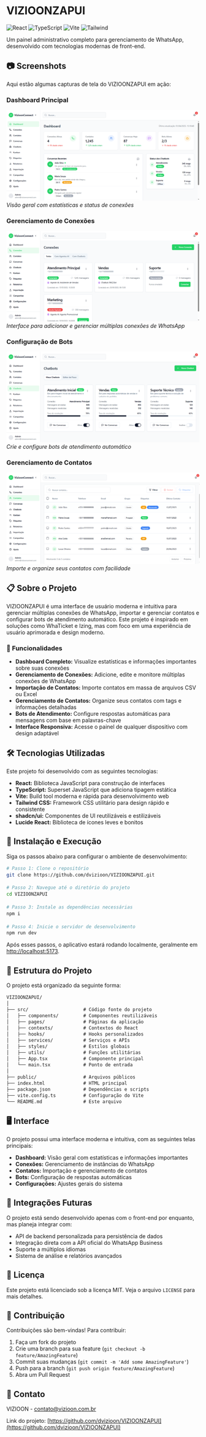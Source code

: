 # VIZIOONZAPUI

![React](https://img.shields.io/badge/React-18.x-blue)
![TypeScript](https://img.shields.io/badge/TypeScript-5.x-blue)
![Vite](https://img.shields.io/badge/Vite-4.x-purple)
![Tailwind](https://img.shields.io/badge/Tailwind-3.x-38B2AC)

Um painel administrativo completo para gerenciamento de WhatsApp, desenvolvido com tecnologias modernas de front-end.

## 📷 Screenshots

Aqui estão algumas capturas de tela do VIZIOONZAPUI em ação:

### Dashboard Principal
![Dashboard do VIZIOONZAPUI](./screenshots/01.png)
*Visão geral com estatísticas e status de conexões*

### Gerenciamento de Conexões
![Gerenciamento de Conexões](./screenshots/02.png)
*Interface para adicionar e gerenciar múltiplas conexões de WhatsApp*

### Configuração de Bots
![Configuração de Bots](./screenshots/03.png)
*Crie e configure bots de atendimento automático*

### Gerenciamento de Contatos
![Gerenciamento de Contatos](./screenshots/04.png)
*Importe e organize seus contatos com facilidade*

## 📋 Sobre o Projeto

VIZIOONZAPUI é uma interface de usuário moderna e intuitiva para gerenciar múltiplas conexões de WhatsApp, importar e gerenciar contatos e configurar bots de atendimento automático. Este projeto é inspirado em soluções como WhaTicket e Izing, mas com foco em uma experiência de usuário aprimorada e design moderno.

### 🚀 Funcionalidades

- **Dashboard Completo:** Visualize estatísticas e informações importantes sobre suas conexões
- **Gerenciamento de Conexões:** Adicione, edite e monitore múltiplas conexões de WhatsApp
- **Importação de Contatos:** Importe contatos em massa de arquivos CSV ou Excel
- **Gerenciamento de Contatos:** Organize seus contatos com tags e informações detalhadas
- **Bots de Atendimento:** Configure respostas automáticas para mensagens com base em palavras-chave
- **Interface Responsiva:** Acesse o painel de qualquer dispositivo com design adaptável

## 🛠️ Tecnologias Utilizadas

Este projeto foi desenvolvido com as seguintes tecnologias:

- **React:** Biblioteca JavaScript para construção de interfaces
- **TypeScript:** Superset JavaScript que adiciona tipagem estática
- **Vite:** Build tool moderna e rápida para desenvolvimento web
- **Tailwind CSS:** Framework CSS utilitário para design rápido e consistente
- **shadcn/ui:** Componentes de UI reutilizáveis e estilizáveis
- **Lucide React:** Biblioteca de ícones leves e bonitos

## 🔧 Instalação e Execução

Siga os passos abaixo para configurar o ambiente de desenvolvimento:

```bash
# Passo 1: Clone o repositório
git clone https://github.com/dvizioon/VIZIOONZAPUI.git

# Passo 2: Navegue até o diretório do projeto
cd VIZIOONZAPUI

# Passo 3: Instale as dependências necessárias
npm i

# Passo 4: Inicie o servidor de desenvolvimento
npm run dev
```

Após esses passos, o aplicativo estará rodando localmente, geralmente em [http://localhost:5173](http://localhost:5173).

## 📁 Estrutura do Projeto

O projeto está organizado da seguinte forma:

```
VIZIOONZAPUI/
│
├── src/                    # Código fonte do projeto
│   ├── components/         # Componentes reutilizáveis
│   ├── pages/              # Páginas da aplicação
│   ├── contexts/           # Contextos do React
│   ├── hooks/              # Hooks personalizados
│   ├── services/           # Serviços e APIs
│   ├── styles/             # Estilos globais
│   ├── utils/              # Funções utilitárias
│   ├── App.tsx             # Componente principal
│   └── main.tsx            # Ponto de entrada
│
├── public/                 # Arquivos públicos
├── index.html              # HTML principal
├── package.json            # Dependências e scripts
├── vite.config.ts          # Configuração do Vite
└── README.md               # Este arquivo
```

## 🖥️ Interface

O projeto possui uma interface moderna e intuitiva, com as seguintes telas principais:

- **Dashboard:** Visão geral com estatísticas e informações importantes
- **Conexões:** Gerenciamento de instâncias do WhatsApp
- **Contatos:** Importação e gerenciamento de contatos
- **Bots:** Configuração de respostas automáticas
- **Configurações:** Ajustes gerais do sistema

## 🔄 Integrações Futuras

O projeto está sendo desenvolvido apenas com o front-end por enquanto, mas planeja integrar com:

- API de backend personalizada para persistência de dados
- Integração direta com a API oficial do WhatsApp Business
- Suporte a múltiplos idiomas
- Sistema de análise e relatórios avançados

## 📜 Licença

Este projeto está licenciado sob a licença MIT. Veja o arquivo `LICENSE` para mais detalhes.

## 🤝 Contribuição

Contribuições são bem-vindas! Para contribuir:

1. Faça um fork do projeto
2. Crie uma branch para sua feature (`git checkout -b feature/AmazingFeature`)
3. Commit suas mudanças (`git commit -m 'Add some AmazingFeature'`)
4. Push para a branch (`git push origin feature/AmazingFeature`)
5. Abra um Pull Request

## 📧 Contato

VIZIOON - [contato@vizioon.com.br](mailto:contato@vizioon.com.br)

Link do projeto: [https://github.com/dvizioon/VIZIOONZAPUI](https://github.com/dvizioon/VIZIOONZAPUI)